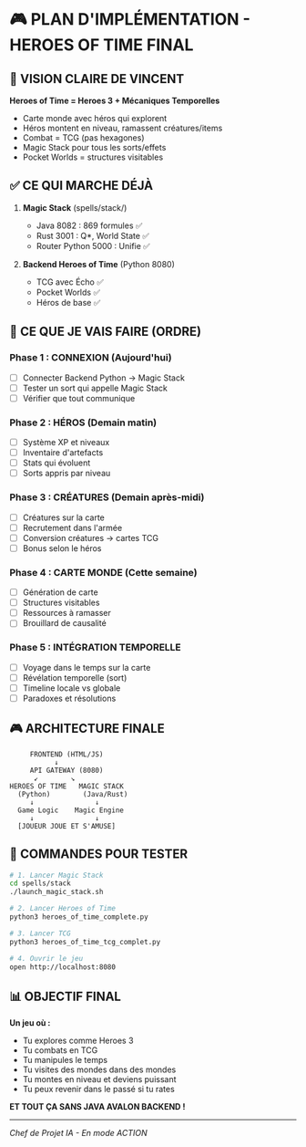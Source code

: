 # 🎮 PLAN D'IMPLÉMENTATION - HEROES OF TIME FINAL

## 🎯 VISION CLAIRE DE VINCENT

**Heroes of Time = Heroes 3 + Mécaniques Temporelles**
- Carte monde avec héros qui explorent
- Héros montent en niveau, ramassent créatures/items
- Combat = TCG (pas hexagones)
- Magic Stack pour tous les sorts/effets
- Pocket Worlds = structures visitables

## ✅ CE QUI MARCHE DÉJÀ

1. **Magic Stack** (spells/stack/)
   - Java 8082 : 869 formules ✅
   - Rust 3001 : Q*, World State ✅
   - Router Python 5000 : Unifie ✅

2. **Backend Heroes of Time** (Python 8080)
   - TCG avec Écho ✅
   - Pocket Worlds ✅
   - Héros de base ✅

## 🔨 CE QUE JE VAIS FAIRE (ORDRE)

### Phase 1 : CONNEXION (Aujourd'hui)
- [ ] Connecter Backend Python → Magic Stack
- [ ] Tester un sort qui appelle Magic Stack
- [ ] Vérifier que tout communique

### Phase 2 : HÉROS (Demain matin)
- [ ] Système XP et niveaux
- [ ] Inventaire d'artefacts
- [ ] Stats qui évoluent
- [ ] Sorts appris par niveau

### Phase 3 : CRÉATURES (Demain après-midi)
- [ ] Créatures sur la carte
- [ ] Recrutement dans l'armée
- [ ] Conversion créatures → cartes TCG
- [ ] Bonus selon le héros

### Phase 4 : CARTE MONDE (Cette semaine)
- [ ] Génération de carte
- [ ] Structures visitables
- [ ] Ressources à ramasser
- [ ] Brouillard de causalité

### Phase 5 : INTÉGRATION TEMPORELLE
- [ ] Voyage dans le temps sur la carte
- [ ] Révélation temporelle (sort)
- [ ] Timeline locale vs globale
- [ ] Paradoxes et résolutions

## 🎮 ARCHITECTURE FINALE

```
     FRONTEND (HTML/JS)
           ↓
     API GATEWAY (8080)
      ↙        ↘
HEROES OF TIME   MAGIC STACK
  (Python)        (Java/Rust)
     ↓               ↓
  Game Logic    Magic Engine
     ↓               ↓
  [JOUEUR JOUE ET S'AMUSE]
```

## 🚀 COMMANDES POUR TESTER

```bash
# 1. Lancer Magic Stack
cd spells/stack
./launch_magic_stack.sh

# 2. Lancer Heroes of Time
python3 heroes_of_time_complete.py

# 3. Lancer TCG
python3 heroes_of_time_tcg_complet.py

# 4. Ouvrir le jeu
open http://localhost:8080
```

## 📊 OBJECTIF FINAL

**Un jeu où :**
- Tu explores comme Heroes 3
- Tu combats en TCG
- Tu manipules le temps
- Tu visites des mondes dans des mondes
- Tu montes en niveau et deviens puissant
- Tu peux revenir dans le passé si tu rates

**ET TOUT ÇA SANS JAVA AVALON BACKEND !**

---

*Chef de Projet IA - En mode ACTION*